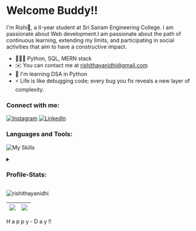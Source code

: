 <!-- <img  align="right" src="" alt="coding gif" height="300" width="400"></img> -->

<h1>Welcome Buddy!!</h1>
 

I'm Rishi🤞, a II-year student at Sri Sairam Engineering College. I am passionate about Web development.I am passionate about the path of continuous learning, extending my limits, and participating in social activities that aim to have a constructive impact.

* 🧑🏽‍💻  Python, SQL, MERN stack
* ✉️  You can contact me at [rishithayanidhi@gmail.com](mailto:rishithayanidhi@gmail.com)
* 🧠  I'm learning DSA in Python
* ⚡  Life is like debugging code; every bug you fix reveals a new layer of complexity.


<h3 align="left">Connect with me:</h3>

[![Instagram](https://skillicons.dev/icons?i=instagram)](https://www.instagram.com/itz__bala__here/)
[![LinkedIn](https://skillicons.dev/icons?i=linkedin)](https://www.linkedin.com/in/rishithayanidhi)

<h3 align="left">Languages and Tools:</h3>

![My Skills](https://skillicons.dev/icons?i=py,cpp,js,mysql,firebase,react,git&theme=dark)

<details>
  <summary><h3>Profile-Stats:</h3></summary>
    <p><img align="left" src="https://github-readme-stats-git-masterrstaa-rickstaa.vercel.app/api/top-langs?username=rishithayanidhi&show_icons=true&locale=en&layout=compact&theme=highcontrast" alt="arishithayanidhi" /></p>
    <br>
    <p>&nbsp;<img align="center" src="https://github-readme-stats-git-masterrstaa-rickstaa.vercel.app/api?username=rishithayanidhi&show_icons=true&locale=en&theme=highcontrast" alt="rishithayanidhi" /></p>

  [![GitHub Streak](https://streak-stats.demolab.com?user=rishithayanidhi&theme=highcontrast)](https://git.io/streak-stats) 
</details>
<!-- <p><img align="center" src="https://github-readme-streak-stats.herokuapp.com/?user=adityajai25&&theme=highcontrast" alt="adityajai25" /></p> -->

<p align="left"> <img src="https://komarev.com/ghpvc/?username=rishithayanidhi&label=Profile%20views&color=0e75b6&style=flat" alt="rishithayanidhi" /> </p>

| <img align="center" src="https://github-readme-stats.vercel.app/api?username=rishithayanidhi&show_icons=true&theme=radical"> | <img src="https://github-readme-streak-stats.herokuapp.com/?user=rishithayanidhi&theme=dark"> |
| :----------------------------------------------------------------------------------------------------------------------: | :---------------------------------------------------------------------------------------: |

<p> H a p p y - D a y !! </p>
